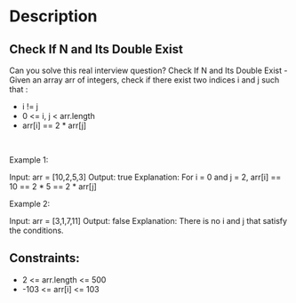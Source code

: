 # Description

 ## Check If N and Its Double Exist

Can you solve this real interview question? Check If N and Its Double Exist - Given an array arr of integers, check if there exist two indices i and j such that :

 * i != j
 * 0 <= i, j < arr.length
 * arr[i] == 2 * arr[j]

 

Example 1:


Input: arr = [10,2,5,3]
Output: true
Explanation: For i = 0 and j = 2, arr[i] == 10 == 2 * 5 == 2 * arr[j]


Example 2:


Input: arr = [3,1,7,11]
Output: false
Explanation: There is no i and j that satisfy the conditions.

## Constraints:
* 2 <= arr.length <= 500
 * -103 <= arr[i] <= 103
      